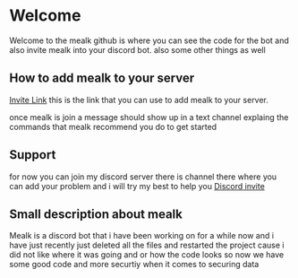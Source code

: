 # Welcome
Welcome to the mealk github is where you can see the code for the bot and also invite mealk into your discord bot.
also some other things as well

## How to add mealk to your server 
[Invite Link](https://discord.com/oauth2/authorize?client_id=700150917181210745&permissions=2419096806&scope=bot) this is the link
that you can use to add mealk to your server.

once mealk is join a message should show up in a text channel explaing the commands that mealk recommend you do to get started


## Support
for now you can join my discord server there is channel there where you can add your problem and i will try my best to help you
[Discord invite](https://discord.gg/ef9sTHh87N)


## Small description about mealk
Mealk is a discord bot that i have been working on for a while now and i have just recently just deleted all the files and restarted 
the project cause i did not like where it was going and or how the code looks so now we have some good code and more securtiy when it 
comes to securing data


